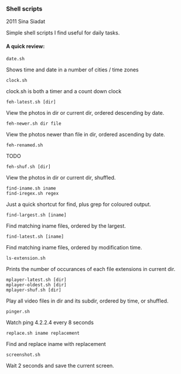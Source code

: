 ### Shell scripts
2011 Sina Siadat

Simple shell scripts I find useful for daily tasks.

#### A quick review:

    date.sh

Shows time and date in a number of cities / time zones

    clock.sh

clock.sh is both a timer and a count down clock

    feh-latest.sh [dir]

View the photos in dir or current dir, ordered descending by date.

    feh-newer.sh dir file

View the photos newer than file in dir, ordered ascending by date.

    feh-renamed.sh

TODO

    feh-shuf.sh [dir]

View the photos in dir or current dir, shuffled.

    find-iname.sh iname
    find-iregex.sh regex

Just a quick shortcut for find, plus grep for coloured output.

    find-largest.sh [iname]

Find matching iname files, ordered by the largest.

    find-latest.sh [iname]

Find matching iname files, ordered by modification time.

    ls-extension.sh

Prints the number of occurances of each file extensions in current dir.

    mplayer-latest.sh [dir]
    mplayer-oldest.sh [dir]
    mplayer-shuf.sh [dir]

Play all video files in dir and its subdir, ordered by time, or shuffled.

    pinger.sh

Watch ping 4.2.2.4 every 8 seconds

    replace.sh iname replacement

Find and replace iname with replacement

    screenshot.sh

Wait 2 seconds and save the current screen.
